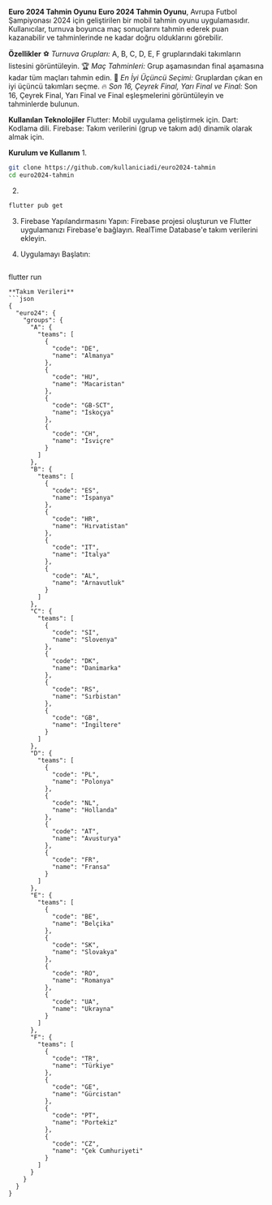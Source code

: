**Euro 2024 Tahmin Oyunu**
**Euro 2024 Tahmin Oyunu**, Avrupa Futbol Şampiyonası 2024 için geliştirilen bir mobil tahmin oyunu uygulamasıdır. Kullanıcılar, turnuva boyunca maç sonuçlarını tahmin ederek puan kazanabilir ve tahminlerinde ne kadar doğru olduklarını görebilir.

**Özellikler**
⚽ *Turnuva Grupları:* A, B, C, D, E, F gruplarındaki takımların listesini görüntüleyin.
🏆 *Maç Tahminleri:* Grup aşamasından final aşamasına kadar tüm maçları tahmin edin.
🥉 *En İyi Üçüncü Seçimi:* Gruplardan çıkan en iyi üçüncü takımları seçme.
🔥 *Son 16, Çeyrek Final, Yarı Final ve Final:* Son 16, Çeyrek Final, Yarı Final ve Final eşleşmelerini görüntüleyin ve tahminlerde bulunun.

**Kullanılan Teknolojiler**
Flutter: Mobil uygulama geliştirmek için.
Dart: Kodlama dili.
Firebase: Takım verilerini (grup ve takım adı) dinamik olarak almak için.

**Kurulum ve Kullanım**
1.
```bash
git clone https://github.com/kullaniciadi/euro2024-tahmin
cd euro2024-tahmin
```
2.
```bash
flutter pub get
```
3. Firebase Yapılandırmasını Yapın:
    Firebase projesi oluşturun ve Flutter uygulamanızı Firebase'e bağlayın.
    RealTime Database'e takım verilerini ekleyin.

4. Uygulamayı Başlatın: 
   ```bash
flutter run
```
**Takım Verileri**
```json
{
  "euro24": {
    "groups": {
      "A": {
        "teams": [
          {
            "code": "DE",
            "name": "Almanya"
          },
          {
            "code": "HU",
            "name": "Macaristan"
          },
          {
            "code": "GB-SCT",
            "name": "İskoçya"
          },
          {
            "code": "CH",
            "name": "İsviçre"
          }
        ]
      },
      "B": {
        "teams": [
          {
            "code": "ES",
            "name": "İspanya"
          },
          {
            "code": "HR",
            "name": "Hırvatistan"
          },
          {
            "code": "IT",
            "name": "İtalya"
          },
          {
            "code": "AL",
            "name": "Arnavutluk"
          }
        ]
      },
      "C": {
        "teams": [
          {
            "code": "SI",
            "name": "Slovenya"
          },
          {
            "code": "DK",
            "name": "Danimarka"
          },
          {
            "code": "RS",
            "name": "Sırbistan"
          },
          {
            "code": "GB",
            "name": "İngiltere"
          }
        ]
      },
      "D": {
        "teams": [
          {
            "code": "PL",
            "name": "Polonya"
          },
          {
            "code": "NL",
            "name": "Hollanda"
          },
          {
            "code": "AT",
            "name": "Avusturya"
          },
          {
            "code": "FR",
            "name": "Fransa"
          }
        ]
      },
      "E": {
        "teams": [
          {
            "code": "BE",
            "name": "Belçika"
          },
          {
            "code": "SK",
            "name": "Slovakya"
          },
          {
            "code": "RO",
            "name": "Romanya"
          },
          {
            "code": "UA",
            "name": "Ukrayna"
          }
        ]
      },
      "F": {
        "teams": [
          {
            "code": "TR",
            "name": "Türkiye"
          },
          {
            "code": "GE",
            "name": "Gürcistan"
          },
          {
            "code": "PT",
            "name": "Portekiz"
          },
          {
            "code": "CZ",
            "name": "Çek Cumhuriyeti"
          }
        ]
      }
    }
  }
}
